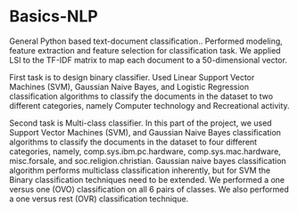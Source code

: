 # Basics-NLP
General Python based text-document classification..
Performed modeling, feature extraction and feature selection for classification task.
We applied LSI to the TF-IDF matrix to map each document to a 50-dimensional vector. 

First task is to design binary classifier.
Used Linear Support Vector Machines (SVM), Gaussian Naive Bayes, and Logistic Regression classification algorithms to classify the documents in the dataset to two different categories, namely Computer technology and Recreational activity.

Second task is Multi-class classifier.
In this part of the project, we used Support Vector Machines (SVM), and Gaussian Naive Bayes classification algorithms to classify the documents in the dataset to four different categories, namely, comp.sys.ibm.pc.hardware, comp.sys.mac.hardware, misc.forsale, and soc.religion.christian. Gaussian naive bayes classification algorithm performs multiclass classification inherently, but for SVM the Binary classification techniques need to be extended. We performed a one versus one (OVO) classification on all 6 pairs of classes. We also performed a one versus rest (OVR) classification technique.
